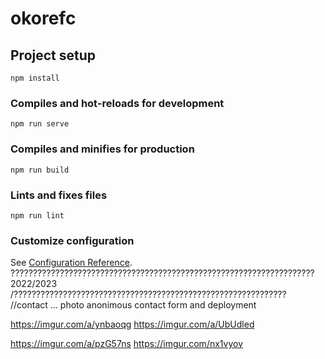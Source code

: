 # okorefc

## Project setup
```
npm install
```

### Compiles and hot-reloads for development
```
npm run serve
```

### Compiles and minifies for production
```
npm run build
```

### Lints and fixes files
```
npm run lint
```

### Customize configuration
See [Configuration Reference](https://cli.vuejs.org/config/).
????????????????????????????????????????????????????????????????????
2022/2023
/?????????????????????????????????????????????????????????????
//contact ... photo anonimous contact form and deployment










https://imgur.com/a/ynbaoqg
https://imgur.com/a/UbUdled

https://imgur.com/a/pzG57ns
https://imgur.com/nx1vyov
